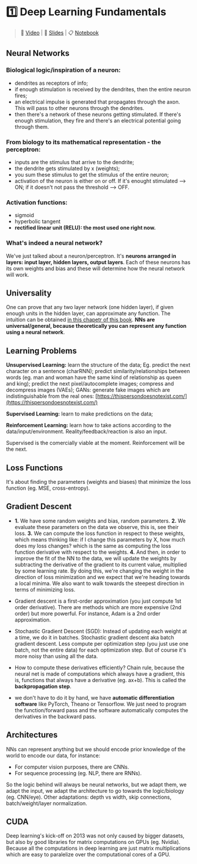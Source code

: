 # 1️⃣ Deep Learning Fundamentals
> 📼 [Video](https://www.youtube.com/watch?v=fGxWfEuUu0w&feature=emb_title&ab_channel=FullStackDeepLearning) | 📖 [Slides](https://github.com/filipafcastro/fullstack_deeplearning_course/blob/main/Lectures/1%20-%20Deep%20Learning%20Fundamentals/1.%20Deep%20Learning%20Fundamentals.pdf) | 📋 [Notebook](https://github.com/filipafcastro/fullstack_deeplearning_course/blob/main/Lectures/1%20-%20Deep%20Learning%20Fundamentals/neural_network_coding.ipynb)

## Neural Networks

### Biological logic/inspiration of a neuron: 
+ dendrites as receptors of info;
+ if enough stimulation is received by the dendrites, then the entire neuron fires;
+ an electrical impulse is generated that propagates through the axon. This will pass to other neurons through the dendrites. 
+ then there's a network of these neurons getting stimulated. If there's enough stimulation, they fire and there's an electrical potential going through them.

### From biology to its mathematical representation -  the perceptron: 
+ inputs are the stimulus that arrive to the dendrite; 
+ the dendrite gets stimulated by x (weights);
+ you sum  these stimulus to get the stimulus of the entire neuron; 
+ activation of the neuron is either on or off. If it's enought stimulated —> ON; if it doesn't not pass the threshold —> OFF.

### Activation functions:
+ sigmoid
+ hyperbolic tangent
+ **rectified linear unit (RELU): the most used one right now.**

### What's indeed a neural network? 
We've just talked about a neuron/perceptron. It's **neurons arranged in layers: input layer, hidden layers, output layers**. Each of these neurons has its own weights and bias and these will determine how the neural network will work.

## Universality
One can prove that any two layer network (one hidden layer), if given enough units in the hidden layer, can approximate any function. The intuition can be obtained [in this chapetr of this book](http://neuralnetworksanddeeplearning.com/chap4.html). **NNs are universal/general, because theoretically you can represent any function using a neural network**.

## Learning Problems
**Unsupervised Learning:** learn the structure of the data; Eg. predict the next character on a sentence (charRNN); predict similarity/relationships between words (eg. man and woman have the same kind of relationship as queen and king); predict the next pixel/autocomplete images; compress and decompress images (VAEs); GANs: generate fake images which are indistinguishable from the real ones: [https://thispersondoesnotexist.com/](https://thispersondoesnotexist.com/)

**Supervised Learning:** learn to make predictions on the data; 

**Reinforcement Learning:** learn how to take actions according to the data/input/environment. Reality/feedback/reaction is also an input. 

Supervised is the comercially viable at the moment. Reinforcement will be the next.

## Loss Functions
It's about finding the parameters (weights and biases) that minimize the loss function (eg. MSE, cross-entropy).

## Gradient Descent
+ **1.** We have some random weights and bias, random parameters.
**2.** We evaluate these parameters on the data we observe, this is, see their loss. 
**3.** We can compute the loss function in respect to these weights, which means thinking like: if I change this parameters by X, how much does my loss changes? which is the same as computing the loss function derivative with respect to the weights. 
**4.** And then, in order to improve the fit of the NN to the data, we will update the weights by subtracting the derivative of the gradient to its current value, multiplied by some learning rate. 
By doing this, we're changing the weight in the direction of loss minimization and we expect that we're heading towards a local minima. 
We also want to walk towards the steepest direction in terms of minimizing loss.

+ Gradient descent is a first-order approximation (you just compute 1st order derivative). There are methods which are more expensive (2nd order) but more powerful. For instance, Adam is a 2nd order approximation.

+ Stochastic Gradient Descent (SGD): Instead of updating each weight at a time, we do it in batches. Stochastic gradient descent aka batch gradient descent. Less compute per optimization step (you just use one batch, not the entire data) for each optimization step. But of course it's more noisy than using all the data.

+ How to compute these derivatives efficiently? Chain rule, because the neural net is made of computations which always have a gradient, this is, functions that always have a derivative (eg. ax+b). 
This is called the **backpropagation step**.

+ we don't have to do it by hand, we have **automatic differentiation software** like PyTorch, Theano or Tensorflow. We just need to program the function/forward pass and the software automatically computes the derivatives in the backward pass.

## Architectures

NNs can represent anything but we should encode prior knowledge of the world to encode our data, for instance:

+ For computer vision purposes, there are CNNs. 
+ For sequence processing (eg. NLP, there are RNNs). 

So the logic behind will always be neural networks, but we adapt them, we adapt the input, we adapt the architecture to go towards the logic/biology (eg. CNN/eye). 
Other adaptations: depth vs width, skip connections, batch/weight/layer normalization.

## CUDA
Deep learning's kick-off on 2013 was not only caused by bigger datasets, but also by good libraries for matrix computations on GPUs (eg. Nvidia). 
Because all the computations in deep learning are just matrix multiplications which are easy to paralelize over the computational cores of a GPU.
